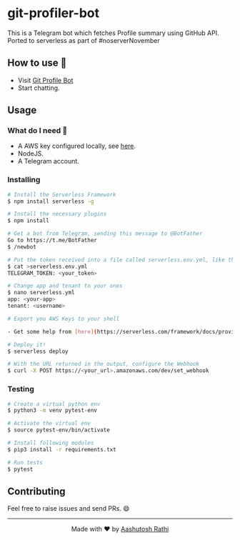 # git-profiler-bot

This is a Telegram bot which fetches Profile summary using GitHub API.
Ported to serverless as part of #noserverNovember

## How to use 🤔

- Visit [Git Profile Bot](http://t.me/git_profile_bot)
- Start chatting.

## Usage

### What do I need 🤔

- A AWS key configured locally, see [here](https://serverless.com/framework/docs/providers/aws/guide/credentials/).
- NodeJS.
- A Telegram account.

### Installing

```sh
# Install the Serverless Framework
$ npm install serverless -g

# Install the necessary plugins
$ npm install

# Get a bot from Telegram, sending this message to @BotFather
Go to https://t.me/BotFather
$ /newbot

# Put the token received into a file called serverless.env.yml, like this
$ cat >serverless.env.yml
TELEGRAM_TOKEN: <your_token>

# Change app and tenant to your ones
$ nano serverless.yml
app: <your-app>
tenant: <username>

# Export you AWS Keys to your shell

- Get some help from [here](https://serverless.com/framework/docs/providers/aws/guide/credentials/)

# Deploy it!
$ serverless deploy

# With the URL returned in the output, configure the Webhook
$ curl -X POST https://<your_url>.amazonaws.com/dev/set_webhook
```

### Testing

```sh
# Create a virtual python env
$ python3 -m venv pytest-env

# Activate the virtual env
$ source pytest-env/bin/activate

# Install following modules
$ pip3 install -r requirements.txt

# Run tests
$ pytest
```

## Contributing

Feel free to raise issues and send PRs. :smile:

---

<p align="center"> Made with ❤️ by <a href="https://github.com/aashutoshrathi">Aashutosh Rathi</a></p>
